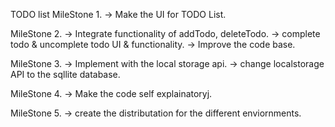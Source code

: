 TODO list
MileStone 1. 
-> Make the UI for TODO List. 

MileStone 2. 
-> Integrate functionality of addTodo, deleteTodo.
-> complete todo & uncomplete todo UI & functionality.
-> Improve the code base.


MileStone 3. 
-> Implement with the local storage api. 
-> change localstorage API to the sqllite database.

MileStone 4. 
-> Make the code self explainatoryj.  

MileStone 5. 
-> create the distributation for the different enviornments.